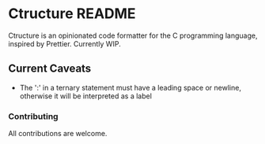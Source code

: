 # Ctructure README

Ctructure is an opinionated code formatter for the C programming language, inspired by Prettier. Currently WIP.

## Current Caveats

- The ':' in a ternary statement must have a leading space or newline, otherwise it will be interpreted as a label

### Contributing

All contributions are welcome.
